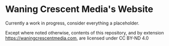 # Waning Crescent Media's Website

Currently a work in progress, consider everything a placeholder.

Except where noted otherwise, contents of this repository, and by extension https://waningcrescentmedia.com, are licensed under CC BY-ND 4.0
